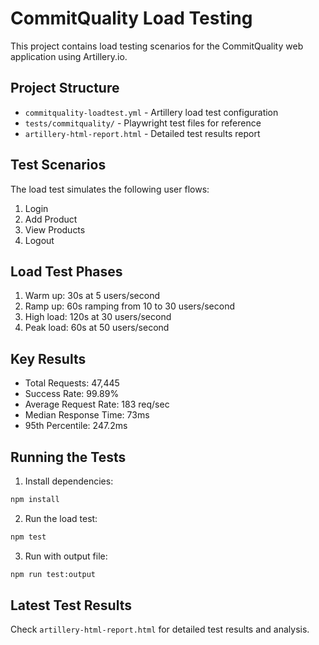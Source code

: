 # CommitQuality Load Testing

This project contains load testing scenarios for the CommitQuality web application using Artillery.io.

## Project Structure

- `commitquality-loadtest.yml` - Artillery load test configuration
- `tests/commitquality/` - Playwright test files for reference
- `artillery-html-report.html` - Detailed test results report

## Test Scenarios

The load test simulates the following user flows:
1. Login
2. Add Product
3. View Products
4. Logout

## Load Test Phases

1. Warm up: 30s at 5 users/second
2. Ramp up: 60s ramping from 10 to 30 users/second
3. High load: 120s at 30 users/second
4. Peak load: 60s at 50 users/second

## Key Results

- Total Requests: 47,445
- Success Rate: 99.89%
- Average Request Rate: 183 req/sec
- Median Response Time: 73ms
- 95th Percentile: 247.2ms

## Running the Tests

1. Install dependencies:
```bash
npm install
```

2. Run the load test:
```bash
npm test
```

3. Run with output file:
```bash
npm run test:output
```

## Latest Test Results

Check `artillery-html-report.html` for detailed test results and analysis.

